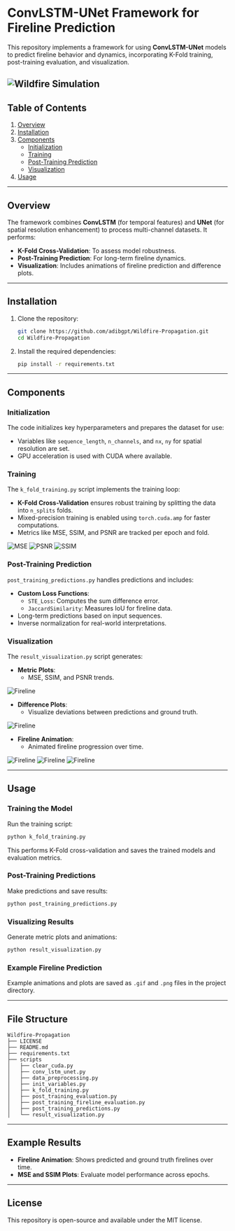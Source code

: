 
# ConvLSTM-UNet Framework for Fireline Prediction

This repository implements a framework for using **ConvLSTM-UNet** models to predict fireline behavior and dynamics, incorporating K-Fold training, post-training evaluation, and visualization.

![Wildfire Simulation](https://github.com/adibgpt/Wildfire-Propagation/blob/ba5ff2c277f8fc9ff71bfeb5a7856ad9f5846305/wildfires_firebench_Dataset.width-1250.png)
---

## Table of Contents

1. [Overview](#overview)
2. [Installation](#installation)
3. [Components](#components)
   - [Initialization](#initialization)
   - [Training](#training)
   - [Post-Training Prediction](#post-training-prediction)
   - [Visualization](#visualization)
4. [Usage](#usage)

---

## Overview

The framework combines **ConvLSTM** (for temporal features) and **UNet** (for spatial resolution enhancement) to process multi-channel datasets. It performs:

- **K-Fold Cross-Validation**: To assess model robustness.
- **Post-Training Prediction**: For long-term fireline dynamics.
- **Visualization**: Includes animations of fireline prediction and difference plots.

---

## Installation

1. Clone the repository:

   ```bash
   git clone https://github.com/adibgpt/Wildfire-Propagation.git
   cd Wildfire-Propagation
   ```

2. Install the required dependencies:

   ```bash
   pip install -r requirements.txt
   ```

---

## Components

### Initialization

The code initializes key hyperparameters and prepares the dataset for use:

- Variables like `sequence_length`, `n_channels`, and `nx`, `ny` for spatial resolution are set.
- GPU acceleration is used with CUDA where available.

### Training

The `k_fold_training.py` script implements the training loop:

- **K-Fold Cross-Validation** ensures robust training by splitting the data into `n_splits` folds.
- Mixed-precision training is enabled using `torch.cuda.amp` for faster computations.
- Metrics like MSE, SSIM, and PSNR are tracked per epoch and fold.

![MSE](https://github.com/adibgpt/Wildfire-Propagation/blob/062ebcc029740a0ac27b56b073d99cf54014dc21/Images/MSE.png)
![PSNR](https://github.com/adibgpt/Wildfire-Propagation/blob/8c0f3b5fee274a66386083e095a0e2204a759421/Images/PSNR.png)
![SSIM](https://github.com/adibgpt/Wildfire-Propagation/blob/c78b779c123776808b50d09ab0c2d5abd755061f/Images/SSIM.png)

### Post-Training Prediction

`post_training_predictions.py` handles predictions and includes:

- **Custom Loss Functions**:
  - `STE_Loss`: Computes the sum difference error.
  - `JaccardSimilarity`: Measures IoU for fireline data.
- Long-term predictions based on input sequences.
- Inverse normalization for real-world interpretations.

### Visualization

The `result_visualization.py` script generates:

- **Metric Plots**:
  - MSE, SSIM, and PSNR trends.

![Fireline](https://github.com/adibgpt/Wildfire-Propagation/blob/eea704a5a3c61fe7bac711e76101d31cd5ceae19/Visualization/u8_ramp15_filt8_theta_difference.gif)

- **Difference Plots**:
  - Visualize deviations between predictions and ground truth.

![Fireline](https://github.com/adibgpt/Wildfire-Propagation/blob/31dca939c67888140f57d698b3b4a6b386f72b3b/Visualization/u8_ramp15_filt8_tstartpred70.gif)

- **Fireline Animation**:
  - Animated fireline progression over time.

![Fireline](https://github.com/adibgpt/Wildfire-Propagation/blob/a38ec4e5f142265229e99a0cdd5086727b3a1201/Visualization/u8_ramp7.5_filt8_fireline_prediction.gif)
![Fireline](https://github.com/adibgpt/Wildfire-Propagation/blob/de467e656c0d898856fc98424a0d2782fbe13889/Visualization/u8_ramp15_filt8_fireline_prediction.gif)
![Fireline](https://github.com/adibgpt/Wildfire-Propagation/blob/d17cc25174bffd74f039142dae67c2626768e34e/Visualization/u18_ramp2.5_filt8_fireline_prediction.gif)

---

## Usage

### Training the Model

Run the training script:

```bash
python k_fold_training.py
```

This performs K-Fold cross-validation and saves the trained models and evaluation metrics.

### Post-Training Predictions

Make predictions and save results:

```bash
python post_training_predictions.py
```

### Visualizing Results

Generate metric plots and animations:

```bash
python result_visualization.py
```

### Example Fireline Prediction

Example animations and plots are saved as `.gif` and `.png` files in the project directory.

---

## File Structure

```plaintext
Wildfire-Propagation
├── LICENSE
├── README.md
├── requirements.txt
├── scripts
│   ├── clear_cuda.py
│   ├── conv_lstm_unet.py
│   ├── data_preprocessing.py
│   ├── init_variables.py
│   ├── k_fold_training.py
│   ├── post_training_evaluation.py
│   ├── post_training_fireline_evaluation.py
│   ├── post_training_predictions.py
│   └── result_visualization.py
```

---

## Example Results

- **Fireline Animation**: Shows predicted and ground truth firelines over time.
- **MSE and SSIM Plots**: Evaluate model performance across epochs.

---

## License

This repository is open-source and available under the MIT license.
